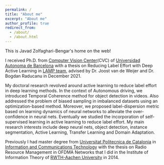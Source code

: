 ```yaml
---
permalink: /
title: "About me"
excerpt: "About me"
author_profile: true
redirect_from: 
  - /about/
  - /about.html
---
```

This is Javad Zolfaghari-Bengar's home on the web!


I received Ph.D. from [Computer Vision Center](http://www.cvc.uab.es/)(CVC) of [Universidad Autonoma de Barcelona](https://www.uab.cat/) with a thesis on Reducing Label Effort with Deep Active Learning in [LAMP team](http://www.cvc.uab.es/lamp/), advised by Dr. Joost van de Weijer and Dr. Bogdan Raducanu in December 2021.

My doctoral research revolved around active learning to reduce label effort in deep learning methods. In the context of Autonomous driving, we introduced Temporal Coherence method for object detection in videos. Also addressed the problem of biased sampling in imbalanced datasets using an optimization-based method. Moreover, we proposed label-dispersion metric based on learning dynamics of neural networks to alleviate the over-confidence in neural nets. Eventually we studied the incorporation of self-supervised learning in active learning to reduce label effort. My main research interests include deep neural nets, object detection, instance segmentation, Active Learning, Transfer Learning and Domain Adaptation.

Previously I had master degree from [Universitat Politecnica de Catalonia](https://www.upc.edu/en) in [Information and Communications Technology](https://telecos.upc.edu/ca/estudis/estudis-descatalogats-discontinued-programs/european-master-of-research-on-information-and-communication-technologies-merit) with the thesis on Radio Resource Management in OFDMA Networks that I did in the Institute of Information Theory of [RWTH-Aachen University](https://www.rwth-aachen.de/) in 2014.
